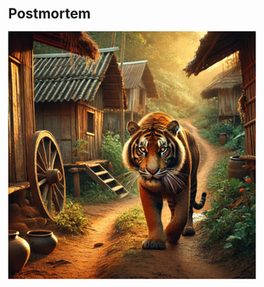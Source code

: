# Postmortem

![Image](https://github.com/Ermias80/alx-system_engineering-devops/blob/master/0x19-postmortem/0-postmortem_issue.webP)

